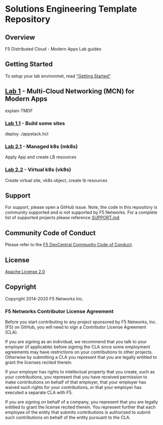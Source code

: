# Solutions Engineering Template Repository


## Overview

F5 Distributed Cloud - Modern Apps Lab guides

## Getting Started

To setup your lab environmet, read ["Getting Started"](lab_0.0.md) <insert MD hyperlink>

## [Lab 1](lab_1.0.md) - Multi-Cloud Networking (MCN) for Modern Apps  
  explain TMDF
### [Lab 1.1](lab_1.1.md) - Build some sites
  deploy ./appstack.hcl
### [Lab 2.1](lab_2.1.md) - Managed k8s (mk8s) 
  Apply App and create LB resources
  
### [Lab 2.2](lab_2.2.md) - Virtual k8s (vk8s)
  Create virtual site, vk8s object, create lb resources
  
## Support

For support, please open a GitHub issue.  Note, the code in this repository is community supported and is not supported by F5 Networks.  For a complete list of supported projects please reference [SUPPORT.md](SUPPORT.md).

## Community Code of Conduct

Please refer to the [F5 DevCentral Community Code of Conduct](code_of_conduct.md).

## License

[Apache License 2.0](LICENSE)

## Copyright

Copyright 2014-2020 F5 Networks Inc.

### F5 Networks Contributor License Agreement

Before you start contributing to any project sponsored by F5 Networks, Inc. (F5) on GitHub, you will need to sign a Contributor License Agreement (CLA).

If you are signing as an individual, we recommend that you talk to your employer (if applicable) before signing the CLA since some employment agreements may have restrictions on your contributions to other projects.
Otherwise by submitting a CLA you represent that you are legally entitled to grant the licenses recited therein.

If your employer has rights to intellectual property that you create, such as your contributions, you represent that you have received permission to make contributions on behalf of that employer, that your employer has waived such rights for your contributions, or that your employer has executed a separate CLA with F5.

If you are signing on behalf of a company, you represent that you are legally entitled to grant the license recited therein.
You represent further that each employee of the entity that submits contributions is authorized to submit such contributions on behalf of the entity pursuant to the CLA.
